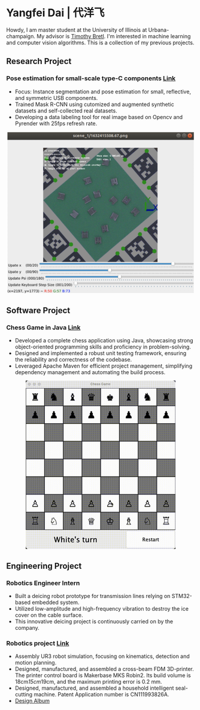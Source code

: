 # Yangfei Dai | 代洋飞
Howdy, I am master student at the University of Illinois at Urbana-champaign. My advisor is [Timothy Bretl](http://bretl.csl.illinois.edu/people). I'm interested in machine learning and computer vision algorithms. This is a collection of my previous projects.

## Research Project
### Pose estimation for small-scale type-C components [Link](https://github.com/yangfei4/Sim2real)
* Focus: Instance segmentation and pose estimation for small, reflective, and symmetric USB components.
* Trained Mask R-CNN using cutomized and augmented synthetic datasets and self-collected real datasets.
* Developing a data labeling tool for real image based on Opencv and Pyrender with 25fps refresh rate.
<p align="center">
  <img src="https://github.com/yangfei4/Sim2real/blob/main/figures/labeling_GUI.jpg" alt="Labeling tool interface" width="500">
</p>

## Software Project
### Chess Game in Java [Link]([https://github.com/yangfei4/Sim2real](https://github.com/yangfei4/ChessJava))
* Developed a complete chess application using Java, showcasing strong object-oriented programming skills and proficiency in problem-solving.
* Designed and implemented a robust unit testing framework, ensuring the reliability and correctness of the codebase.
* Leveraged Apache Maven for efficient project management, simplifying dependency management and automating the build process.
<p align="center">
  <img src="https://github.com/yangfei4/ChessJava/blob/main/visuals/chess_demo.gif" width="400">
</p>

## Engineering Project
### Robotics Engineer Intern 
* Built a deicing robot prototype for transmission lines relying on STM32-based embedded system.
* Utilized low-amplitude and high-frequency vibration to destroy the ice cover on the cable surface.
* This innovative deicing project is continuously carried on by the company.

### Robotics project [Link](https://github.com/yangfei4/Sampling_motion_planning)
* Assembly UR3 robot simulation, focusing on kinematics, detection and motion planning.
* Designed, manufactured, and assembled a cross-beam FDM 3D-printer. The printer control board is Makerbase MKS Robin2. Its build volume is 18cm*15cm*19cm, and the maximum printing error is 0.2 mm.
* Designed, manufactured, and assembled a household intelligent seal-cutting machine. Patent Application number is CN111993826A.
* [Design Album](https://docs.google.com/presentation/d/1WCc1Oo2qfiAW0lD9hJMdXvzPop3QVVFq/edit#slide=id.p1)

